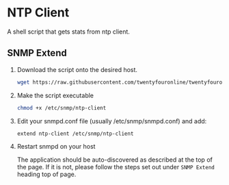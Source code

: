 # NTP Client

A shell script that gets stats from ntp client.

## SNMP Extend

1. Download the script onto the desired host.

    ```bash
    wget https://raw.githubusercontent.com/twentyfouronline/twentyfouronline-agent/master/snmp/ntp-client -O /etc/snmp/ntp-client
    ```

2. Make the script executable

    ```bash
    chmod +x /etc/snmp/ntp-client
    ```

3. Edit your snmpd.conf file (usually /etc/snmp/snmpd.conf) and add:

    ```bash
    extend ntp-client /etc/snmp/ntp-client
    ```

4. Restart snmpd on your host

    The application should be auto-discovered as described at the top of the page. If it is not, please follow the steps set out under `SNMP Extend` heading top of page.




